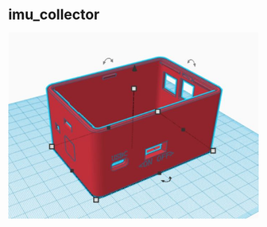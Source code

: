 # imu_collector
![This is an image](https://github.com/JeffPHenry/imu_collector/blob/main/1khzraspibox.JPG)
